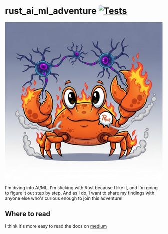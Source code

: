 # rust_ai_ml_adventure [![Tests](https://github.com/spaghetty/rust_ai_ml_adventure/actions/workflows/rust.yml/badge.svg)](https://github.com/spaghetty/rust_ai_ml_adventure/actions/workflows/rust.yml)

![project image](./docs/rust-burn.jpg?raw=true)

I'm diving into AI/ML, I'm sticking with Rust because I like it, and I'm going to figure it out step by step. And as I do, I want to share my findings with anyone else who's curious enough to join this adventure!

## Where to read
I think it's more easy to read the docs on [medium](https://medium.com/@spaghetty)
